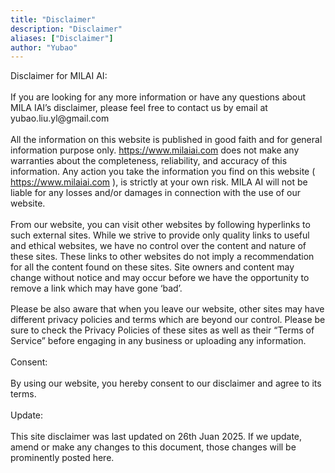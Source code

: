 ```yaml
---
title: "Disclaimer"
description: "Disclaimer"
aliases: ["Disclaimer"]
author: "Yubao"
---
```


<div>
<p style="margin: 0px 0px 1.2em !important;">Disclaimer for MILAI AI:</p>
<p style="margin: 0px 0px 1.2em !important;">If you are looking for any more information or have any questions about MILA IAI’s disclaimer, please feel free to contact us by email at yubao.liu.yl@gmail.com</p>
<p style="margin: 0px 0px 1.2em !important;">All the information on this website is published in good faith and for general information purpose only. <a href="https://www.milaiai.com">https://www.milaiai.com</a> does not make any warranties about the completeness, reliability, and accuracy of this information. Any action you take the information you find on this website ( <a href="https://www.milaiai.com">https://www.milaiai.com</a> ), is strictly at your own risk. MILA AI will not be liable for any losses and/or damages in connection with the use of our website.</p>
<p style="margin: 0px 0px 1.2em !important;">From our website, you can visit other websites by following hyperlinks to such external sites. While we strive to provide only quality links to useful and ethical websites, we have no control over the content and nature of these sites. These links to other websites do not imply a recommendation for all the content found on these sites. Site owners and content may change without notice and may occur before we have the opportunity to remove a link which may have gone ‘bad’.</p>
<p style="margin: 0px 0px 1.2em !important;">Please be also aware that when you leave our website, other sites may have different privacy policies and terms which are beyond our control. Please be sure to check the Privacy Policies of these sites as well as their “Terms of Service” before engaging in any business or uploading any information.</p>
<p style="margin: 0px 0px 1.2em !important;">Consent:</p>
<p style="margin: 0px 0px 1.2em !important;">By using our website, you hereby consent to our disclaimer and agree to its terms.</p>
<p style="margin: 0px 0px 1.2em !important;">Update:</p>
<p style="margin: 0px 0px 1.2em !important;">This site disclaimer was last updated on 26th Juan 2025. If we update, amend or make any changes to this document, those changes will be prominently posted here.</p>
</div>